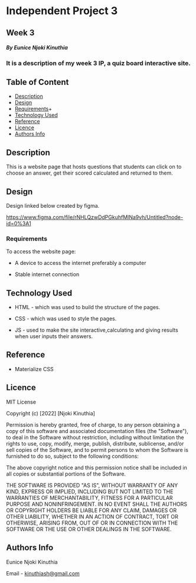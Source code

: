 
# Independent Project 3 
## Week 3 

##### By Eunice Njoki Kinuthia
### It is a description of my week 3 IP, a quiz board interactive site.

## Table of Content

+ [Description](#description)
+ [Design](#design)
+ [Requirements](#requirements)+ 
+ [Technology Used](#technology-used)
+ [Reference](#reference)
+ [Licence](#licence)
+ [Authors Info](#author-Info)

## Description
<p>This is a website page that hosts questions that students can click on to choose an answer, get their scored calculated and returned to them.</p>

## Design
Design linked below created by figma.

https://www.figma.com/file/rNHLQzwDdPGkuhfMlNa9vh/Untitled?node-id=0%3A1

### Requirements
To access the website page:

* A device to access the internet preferably a computer

* Stable internet connection

## Technology Used
* HTML - which was used to build the structure of the pages.

* CSS - which was used to style the pages. 

* JS - used to make the site interactive,calculating and giving results when user inputs their answers.

## Reference
* Materialize CSS

## Licence

MIT License

Copyright (c) [2022] [Njoki Kinuthia]

Permission is hereby granted, free of charge, to any person obtaining a copy
of this software and associated documentation files (the "Software"), to deal
in the Software without restriction, including without limitation the rights
to use, copy, modify, merge, publish, distribute, sublicense, and/or sell
copies of the Software, and to permit persons to whom the Software is
furnished to do so, subject to the following conditions:

The above copyright notice and this permission notice shall be included in all
copies or substantial portions of the Software.

THE SOFTWARE IS PROVIDED "AS IS", WITHOUT WARRANTY OF ANY KIND, EXPRESS OR
IMPLIED, INCLUDING BUT NOT LIMITED TO THE WARRANTIES OF MERCHANTABILITY,
FITNESS FOR A PARTICULAR PURPOSE AND NONINFRINGEMENT. IN NO EVENT SHALL THE
AUTHORS OR COPYRIGHT HOLDERS BE LIABLE FOR ANY CLAIM, DAMAGES OR OTHER
LIABILITY, WHETHER IN AN ACTION OF CONTRACT, TORT OR OTHERWISE, ARISING FROM,
OUT OF OR IN CONNECTION WITH THE SOFTWARE OR THE USE OR OTHER DEALINGS IN THE
SOFTWARE.


## Authors Info

Eunice Njoki Kinuthia

Email - kinuthiash@gmail.com
